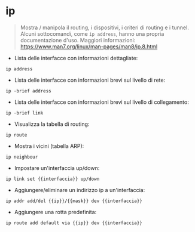 # ip

> Mostra / manipola il routing, i dispositivi, i criteri di routing e i tunnel.
> Alcuni sottocomandi, come `ip address`, hanno una propria documentazione d'uso. Maggiori informazioni: <https://www.man7.org/linux/man-pages/man8/ip.8.html>

- Lista delle interfacce con informazioni dettagliate:

`ip address`

- Lista delle interfacce con informazioni brevi sul livello di rete:

`ip -brief address`

- Lista delle interfacce con informazioni brevi sul livello di collegamento:

`ip -brief link`

- Visualizza la tabella di routing:

`ip route`

- Mostra i vicini (tabella ARP):

`ip neighbour`

- Impostare un'interfaccia up/down:

`ip link set {{interfaccia}} up/down`

- Aggiungere/eliminare un indirizzo ip a un'interfaccia:

`ip addr add/del {{ip}}/{{mask}} dev {{interfaccia}}`

- Aggiungere una rotta predefinita:

`ip route add default via {{ip}} dev {{interfaccia}}`
